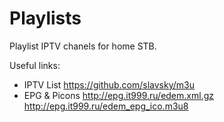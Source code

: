 # Playlists
Playlist IPTV chanels for home STB.

Useful links:
- IPTV List 
https://github.com/slavsky/m3u
- EPG & Picons
http://epg.it999.ru/edem.xml.gz
http://epg.it999.ru/edem_epg_ico.m3u8
